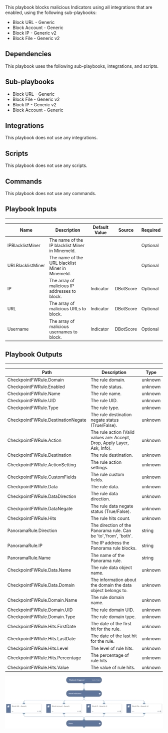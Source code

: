 This playbook blocks malicious Indicators using all integrations that are enabled, using the following sub-playbooks:  

- Block URL - Generic
- Block Account - Generic
- Block IP - Generic v2
- Block File - Generic v2



## Dependencies
This playbook uses the following sub-playbooks, integrations, and scripts.

## Sub-playbooks
* Block URL - Generic
* Block File - Generic v2
* Block IP - Generic v2
* Block Account - Generic

## Integrations
This playbook does not use any integrations.

## Scripts
This playbook does not use any scripts.

## Commands
This playbook does not use any commands.

## Playbook Inputs
---

| **Name** | **Description** | **Default Value** | **Source** | **Required** |
| --- | --- | --- | --- | --- |
| IPBlacklistMiner | The name of the IP blacklist Miner in  Minemeld. |  |  | Optional |
| URLBlacklistMiner | The name of the URL blacklist Miner in  Minemeld. |  |  | Optional |
| IP | The array of malicious IP addresses to block. | Indicator | DBotScore | Optional |
| URL | The array of malicious URLs to block. | Indicator | DBotScore | Optional |
| Username | The array of malicious usernames to block. | Indicator | DBotScore | Optional |

## Playbook Outputs
---

| **Path** | **Description** | **Type** |
| --- | --- | --- |
| CheckpointFWRule.Domain | The rule domain. | unknown |
| CheckpointFWRule.Enabled | The rule status. | unknown |
| CheckpointFWRule.Name | The rule name. | unknown |
| CheckpointFWRule.UID | The rule UID. | unknown |
| CheckpointFWRule.Type | The rule type. | unknown |
| CheckpointFWRule.DestinationNegate | The rule destination negate status \(True/False\). | unknown |
| CheckpointFWRule.Action | The rule action \(Valid values are: Accept, Drop, Apply Layer, Ask, Info\). | unknown |
| CheckpointFWRule.Destination | The rule destination. | unknown |
| CheckpointFWRule.ActionSetting | The rule action settings. | unknown |
| CheckpointFWRule.CustomFields | The rule custom fields. | unknown |
| CheckpointFWRule.Data | The rule data. | unknown |
| CheckpointFWRule.DataDirection | The rule data direction. | unknown |
| CheckpointFWRule.DataNegate | The rule data negate status \(True/False\). | unknown |
| CheckpointFWRule.Hits | The rule hits count. | unknown |
| PanoramaRule.Direction | The direction of the Panorama rule. Can be 'to','from', 'both'. | string |
| PanoramaRule.IP | The IP address the Panorama rule blocks. | string |
| PanoramaRule.Name | The name of the Panorama rule. | string |
| CheckpointFWRule.Data.Name | The rule data object name. | unknown |
| CheckpointFWRule.Data.Domain | The information about the domain the data object belongs to. | unknown |
| CheckpointFWRule.Domain.Name | The rule domain name. | unknown |
| CheckpointFWRule.Domain.UID | The rule domain UID. | unknown |
| CheckpointFWRule.Domain.Type | The rule domain type. | unknown |
| CheckpointFWRule.Hits.FirstDate | The date of the first hit for the rule. | unknown |
| CheckpointFWRule.Hits.LastDate | The date of the last hit for the rule. | unknown |
| CheckpointFWRule.Hits.Level | The level of rule hits. | unknown |
| CheckpointFWRule.Hits.Percentage | The percentage of rule hits | unknown |
| CheckpointFWRule.Hits.Value | The value of rule hits. | unknown |

![Block_Indicators_Generic_v2](https://github.com/ElazarK/content-docs/blob/master/images/playbooks/Block_Indicators_Generic_v2.png)
